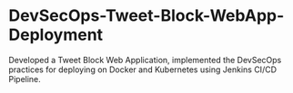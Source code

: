 # DevSecOps-Tweet-Block-WebApp-Deployment
Developed a Tweet Block Web Application, implemented the DevSecOps practices for deploying on Docker and Kubernetes using Jenkins CI/CD Pipeline.
